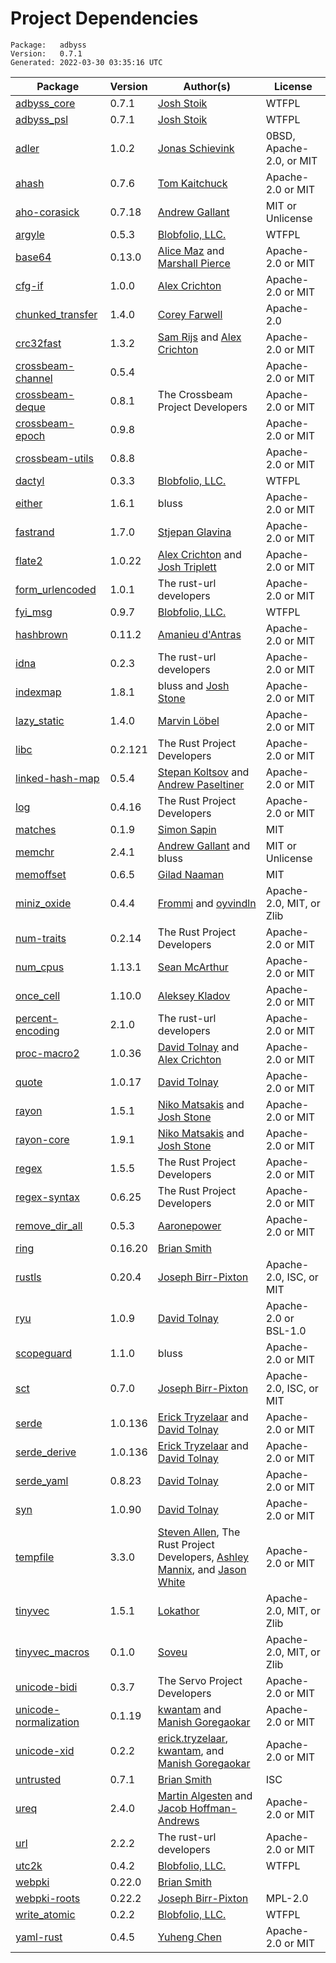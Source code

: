 # Project Dependencies
    Package:   adbyss
    Version:   0.7.1
    Generated: 2022-03-30 03:35:16 UTC

| Package | Version | Author(s) | License |
| ---- | ---- | ---- | ---- |
| [adbyss_core](https://github.com/Blobfolio/adbyss) | 0.7.1 | [Josh Stoik](mailto:josh@blobfolio.com) | WTFPL |
| [adbyss_psl](https://github.com/Blobfolio/adbyss) | 0.7.1 | [Josh Stoik](mailto:josh@blobfolio.com) | WTFPL |
| [adler](https://github.com/jonas-schievink/adler.git) | 1.0.2 | [Jonas Schievink](mailto:jonasschievink@gmail.com) | 0BSD, Apache-2.0, or MIT |
| [ahash](https://github.com/tkaitchuck/ahash) | 0.7.6 | [Tom Kaitchuck](mailto:Tom.Kaitchuck@gmail.com) | Apache-2.0 or MIT |
| [aho-corasick](https://github.com/BurntSushi/aho-corasick) | 0.7.18 | [Andrew Gallant](mailto:jamslam@gmail.com) | MIT or Unlicense |
| [argyle](https://github.com/Blobfolio/argyle) | 0.5.3 | [Blobfolio, LLC.](mailto:hello@blobfolio.com) | WTFPL |
| [base64](https://github.com/marshallpierce/rust-base64) | 0.13.0 | [Alice Maz](mailto:alice@alicemaz.com) and [Marshall Pierce](mailto:marshall@mpierce.org) | Apache-2.0 or MIT |
| [cfg-if](https://github.com/alexcrichton/cfg-if) | 1.0.0 | [Alex Crichton](mailto:alex@alexcrichton.com) | Apache-2.0 or MIT |
| [chunked_transfer](https://github.com/frewsxcv/rust-chunked-transfer) | 1.4.0 | [Corey Farwell](mailto:coreyf@rwell.org) | Apache-2.0 |
| [crc32fast](https://github.com/srijs/rust-crc32fast) | 1.3.2 | [Sam Rijs](mailto:srijs@airpost.net) and [Alex Crichton](mailto:alex@alexcrichton.com) | Apache-2.0 or MIT |
| [crossbeam-channel](https://github.com/crossbeam-rs/crossbeam) | 0.5.4 |  | Apache-2.0 or MIT |
| [crossbeam-deque](https://github.com/crossbeam-rs/crossbeam) | 0.8.1 | The Crossbeam Project Developers | Apache-2.0 or MIT |
| [crossbeam-epoch](https://github.com/crossbeam-rs/crossbeam) | 0.9.8 |  | Apache-2.0 or MIT |
| [crossbeam-utils](https://github.com/crossbeam-rs/crossbeam) | 0.8.8 |  | Apache-2.0 or MIT |
| [dactyl](https://github.com/Blobfolio/dactyl) | 0.3.3 | [Blobfolio, LLC.](mailto:hello@blobfolio.com) | WTFPL |
| [either](https://github.com/bluss/either) | 1.6.1 | bluss | Apache-2.0 or MIT |
| [fastrand](https://github.com/smol-rs/fastrand) | 1.7.0 | [Stjepan Glavina](mailto:stjepang@gmail.com) | Apache-2.0 or MIT |
| [flate2](https://github.com/rust-lang/flate2-rs) | 1.0.22 | [Alex Crichton](mailto:alex@alexcrichton.com) and [Josh Triplett](mailto:josh@joshtriplett.org) | Apache-2.0 or MIT |
| [form_urlencoded](https://github.com/servo/rust-url) | 1.0.1 | The rust-url developers | Apache-2.0 or MIT |
| [fyi_msg](https://github.com/Blobfolio/fyi) | 0.9.7 | [Blobfolio, LLC.](mailto:hello@blobfolio.com) | WTFPL |
| [hashbrown](https://github.com/rust-lang/hashbrown) | 0.11.2 | [Amanieu d'Antras](mailto:amanieu@gmail.com) | Apache-2.0 or MIT |
| [idna](https://github.com/servo/rust-url/) | 0.2.3 | The rust-url developers | Apache-2.0 or MIT |
| [indexmap](https://github.com/bluss/indexmap) | 1.8.1 | bluss and [Josh Stone](mailto:cuviper@gmail.com) | Apache-2.0 or MIT |
| [lazy_static](https://github.com/rust-lang-nursery/lazy-static.rs) | 1.4.0 | [Marvin Löbel](mailto:loebel.marvin@gmail.com) | Apache-2.0 or MIT |
| [libc](https://github.com/rust-lang/libc) | 0.2.121 | The Rust Project Developers | Apache-2.0 or MIT |
| [linked-hash-map](https://github.com/contain-rs/linked-hash-map) | 0.5.4 | [Stepan Koltsov](mailto:stepan.koltsov@gmail.com) and [Andrew Paseltiner](mailto:apaseltiner@gmail.com) | Apache-2.0 or MIT |
| [log](https://github.com/rust-lang/log) | 0.4.16 | The Rust Project Developers | Apache-2.0 or MIT |
| [matches](https://github.com/SimonSapin/rust-std-candidates) | 0.1.9 | [Simon Sapin](mailto:simon.sapin@exyr.org) | MIT |
| [memchr](https://github.com/BurntSushi/memchr) | 2.4.1 | [Andrew Gallant](mailto:jamslam@gmail.com) and bluss | MIT or Unlicense |
| [memoffset](https://github.com/Gilnaa/memoffset) | 0.6.5 | [Gilad Naaman](mailto:gilad.naaman@gmail.com) | MIT |
| [miniz_oxide](https://github.com/Frommi/miniz_oxide/tree/master/miniz_oxide) | 0.4.4 | [Frommi](mailto:daniil.liferenko@gmail.com) and [oyvindln](mailto:oyvindln@users.noreply.github.com) | Apache-2.0, MIT, or Zlib |
| [num-traits](https://github.com/rust-num/num-traits) | 0.2.14 | The Rust Project Developers | Apache-2.0 or MIT |
| [num_cpus](https://github.com/seanmonstar/num_cpus) | 1.13.1 | [Sean McArthur](mailto:sean@seanmonstar.com) | Apache-2.0 or MIT |
| [once_cell](https://github.com/matklad/once_cell) | 1.10.0 | [Aleksey Kladov](mailto:aleksey.kladov@gmail.com) | Apache-2.0 or MIT |
| [percent-encoding](https://github.com/servo/rust-url/) | 2.1.0 | The rust-url developers | Apache-2.0 or MIT |
| [proc-macro2](https://github.com/dtolnay/proc-macro2) | 1.0.36 | [David Tolnay](mailto:dtolnay@gmail.com) and [Alex Crichton](mailto:alex@alexcrichton.com) | Apache-2.0 or MIT |
| [quote](https://github.com/dtolnay/quote) | 1.0.17 | [David Tolnay](mailto:dtolnay@gmail.com) | Apache-2.0 or MIT |
| [rayon](https://github.com/rayon-rs/rayon) | 1.5.1 | [Niko Matsakis](mailto:niko@alum.mit.edu) and [Josh Stone](mailto:cuviper@gmail.com) | Apache-2.0 or MIT |
| [rayon-core](https://github.com/rayon-rs/rayon) | 1.9.1 | [Niko Matsakis](mailto:niko@alum.mit.edu) and [Josh Stone](mailto:cuviper@gmail.com) | Apache-2.0 or MIT |
| [regex](https://github.com/rust-lang/regex) | 1.5.5 | The Rust Project Developers | Apache-2.0 or MIT |
| [regex-syntax](https://github.com/rust-lang/regex) | 0.6.25 | The Rust Project Developers | Apache-2.0 or MIT |
| [remove_dir_all](https://github.com/XAMPPRocky/remove_dir_all.git) | 0.5.3 | [Aaronepower](mailto:theaaronepower@gmail.com) | Apache-2.0 or MIT |
| [ring](https://github.com/briansmith/ring) | 0.16.20 | [Brian Smith](mailto:brian@briansmith.org) |  |
| [rustls](https://github.com/rustls/rustls) | 0.20.4 | [Joseph Birr-Pixton](mailto:jpixton@gmail.com) | Apache-2.0, ISC, or MIT |
| [ryu](https://github.com/dtolnay/ryu) | 1.0.9 | [David Tolnay](mailto:dtolnay@gmail.com) | Apache-2.0 or BSL-1.0 |
| [scopeguard](https://github.com/bluss/scopeguard) | 1.1.0 | bluss | Apache-2.0 or MIT |
| [sct](https://github.com/ctz/sct.rs) | 0.7.0 | [Joseph Birr-Pixton](mailto:jpixton@gmail.com) | Apache-2.0, ISC, or MIT |
| [serde](https://github.com/serde-rs/serde) | 1.0.136 | [Erick Tryzelaar](mailto:erick.tryzelaar@gmail.com) and [David Tolnay](mailto:dtolnay@gmail.com) | Apache-2.0 or MIT |
| [serde_derive](https://github.com/serde-rs/serde) | 1.0.136 | [Erick Tryzelaar](mailto:erick.tryzelaar@gmail.com) and [David Tolnay](mailto:dtolnay@gmail.com) | Apache-2.0 or MIT |
| [serde_yaml](https://github.com/dtolnay/serde-yaml) | 0.8.23 | [David Tolnay](mailto:dtolnay@gmail.com) | Apache-2.0 or MIT |
| [syn](https://github.com/dtolnay/syn) | 1.0.90 | [David Tolnay](mailto:dtolnay@gmail.com) | Apache-2.0 or MIT |
| [tempfile](https://github.com/Stebalien/tempfile) | 3.3.0 | [Steven Allen](mailto:steven@stebalien.com), The Rust Project Developers, [Ashley Mannix](mailto:ashleymannix@live.com.au), and [Jason White](mailto:jasonaw0@gmail.com) | Apache-2.0 or MIT |
| [tinyvec](https://github.com/Lokathor/tinyvec) | 1.5.1 | [Lokathor](mailto:zefria@gmail.com) | Apache-2.0, MIT, or Zlib |
| [tinyvec_macros](https://github.com/Soveu/tinyvec_macros) | 0.1.0 | [Soveu](mailto:marx.tomasz@gmail.com) | Apache-2.0, MIT, or Zlib |
| [unicode-bidi](https://github.com/servo/unicode-bidi) | 0.3.7 | The Servo Project Developers | Apache-2.0 or MIT |
| [unicode-normalization](https://github.com/unicode-rs/unicode-normalization) | 0.1.19 | [kwantam](mailto:kwantam@gmail.com) and [Manish Goregaokar](mailto:manishsmail@gmail.com) | Apache-2.0 or MIT |
| [unicode-xid](https://github.com/unicode-rs/unicode-xid) | 0.2.2 | [erick.tryzelaar](mailto:erick.tryzelaar@gmail.com), [kwantam](mailto:kwantam@gmail.com), and [Manish Goregaokar](mailto:manishsmail@gmail.com) | Apache-2.0 or MIT |
| [untrusted](https://github.com/briansmith/untrusted) | 0.7.1 | [Brian Smith](mailto:brian@briansmith.org) | ISC |
| [ureq](https://github.com/algesten/ureq) | 2.4.0 | [Martin Algesten](mailto:martin@algesten.se) and [Jacob Hoffman-Andrews](mailto:ureq@hoffman-andrews.com) | Apache-2.0 or MIT |
| [url](https://github.com/servo/rust-url) | 2.2.2 | The rust-url developers | Apache-2.0 or MIT |
| [utc2k](https://github.com/Blobfolio/utc2k) | 0.4.2 | [Blobfolio, LLC.](mailto:hello@blobfolio.com) | WTFPL |
| [webpki](https://github.com/briansmith/webpki) | 0.22.0 | [Brian Smith](mailto:brian@briansmith.org) |  |
| [webpki-roots](https://github.com/rustls/webpki-roots) | 0.22.2 | [Joseph Birr-Pixton](mailto:jpixton@gmail.com) | MPL-2.0 |
| [write_atomic](https://github.com/Blobfolio/write_atomic) | 0.2.2 | [Blobfolio, LLC.](mailto:hello@blobfolio.com) | WTFPL |
| [yaml-rust](https://github.com/chyh1990/yaml-rust) | 0.4.5 | [Yuheng Chen](mailto:yuhengchen@sensetime.com) | Apache-2.0 or MIT |
